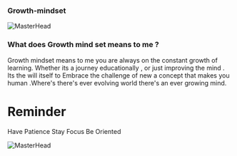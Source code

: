 ### Growth-mindset
![MasterHead](https://sslotter.neocities.org/brain.gif)

### What does Growth mind set means to me ?
 
 Growth mindset means to me you are always on the constant growth of learning. Whether its a journey educationally , or just improving the mind .  Its the will itself  to Embrace  the challenge of new a concept that makes you human .Where's there's ever evolving world there's an ever growing mind.

 # Reminder
 Have Patience
 Stay Focus 
 Be Oriented

 ![MasterHead](https://cdn.dribbble.com/users/3149419/screenshots/15976640/media/3b4c94881e48278cac677d49ebf354b2.jpg?resize=450x338&vertical=center)